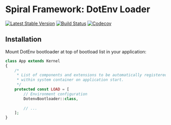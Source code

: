 # Spiral Framework: DotEnv Loader
[![Latest Stable Version](https://poser.pugx.org/spiral/dotenv-bridge/version)](https://packagist.org/packages/spiral/dotenv-bridge)
[![Build Status](https://travis-ci.org/spiral/dotenv-bridge.svg?branch=master)](https://travis-ci.org/spiral/dotenv-bridge)
[![Codecov](https://codecov.io/gh/spiral/dotenv-bridge/branch/master/graph/badge.svg)](https://codecov.io/gh/spiral/dotenv-bridge/)

## Installation
Mount DotEnv bootloader at top of bootload list in your application:

```php
class App extends Kernel
{
    /*
     * List of components and extensions to be automatically registered
     * within system container on application start.
     */
    protected const LOAD = [
        // Environment configuration
        DotenvBootloader::class,
        
        // ...
    ];
}
```
